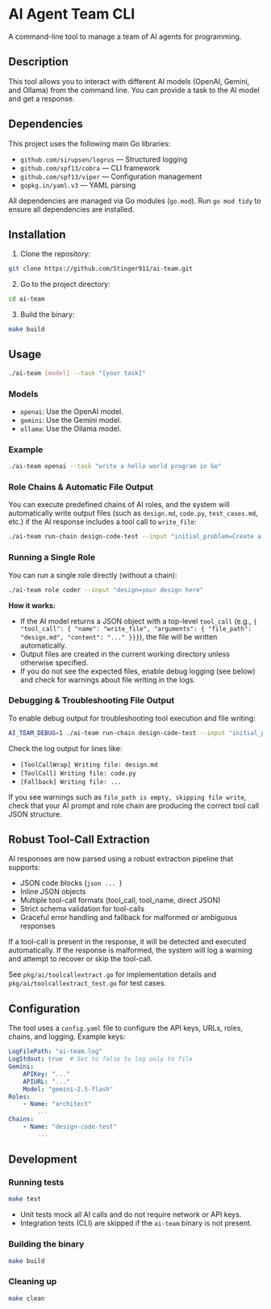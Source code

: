 # AI Agent Team CLI

A command-line tool to manage a team of AI agents for programming.

## Description

This tool allows you to interact with different AI models (OpenAI, Gemini, and Ollama) from the command line. You can provide a task to the AI model and get a response.

## Dependencies

This project uses the following main Go libraries:

- `github.com/sirupsen/logrus` — Structured logging
- `github.com/spf13/cobra` — CLI framework
- `github.com/spf13/viper` — Configuration management
- `gopkg.in/yaml.v3` — YAML parsing

All dependencies are managed via Go modules (`go.mod`). Run `go mod tidy` to ensure all dependencies are installed.

## Installation

1. Clone the repository:

```bash
git clone https://github.com/Stinger911/ai-team.git
```

2. Go to the project directory:

```bash
cd ai-team
```

3. Build the binary:

```bash
make build
```

## Usage

```bash
./ai-team [model] --task "[your task]"
```

### Models

- `openai`: Use the OpenAI model.
- `gemini`: Use the Gemini model.
- `ollama`: Use the Ollama model.

### Example

```bash
./ai-team openai --task "write a hello world program in Go"
```

### Role Chains & Automatic File Output

You can execute predefined chains of AI roles, and the system will automatically write output files (such as `design.md`, `code.py`, `test_cases.md`, etc.) if the AI response includes a tool call to `write_file`:

```bash
./ai-team run-chain design-code-test --input "initial_problem=Create a calculator function"
```

### Running a Single Role

You can run a single role directly (without a chain):

```bash
./ai-team role coder --input "design=your design here"
```

**How it works:**

- If the AI model returns a JSON object with a top-level `tool_call` (e.g., `{ "tool_call": { "name": "write_file", "arguments": { "file_path": "design.md", "content": "..." }}}`), the file will be written automatically.
- Output files are created in the current working directory unless otherwise specified.
- If you do not see the expected files, enable debug logging (see below) and check for warnings about file writing in the logs.

### Debugging & Troubleshooting File Output

To enable debug output for troubleshooting tool execution and file writing:

```bash
AI_TEAM_DEBUG=1 ./ai-team run-chain design-code-test --input "initial_problem=Create a calculator function"
```

Check the log output for lines like:

- `[ToolCallWrap] Writing file: design.md`
- `[ToolCall] Writing file: code.py`
- `[Fallback] Writing file: ...`

If you see warnings such as `file_path is empty, skipping file write`, check that your AI prompt and role chain are producing the correct tool call JSON structure.

## Robust Tool-Call Extraction

AI responses are now parsed using a robust extraction pipeline that supports:

- JSON code blocks (`json ... `)
- Inline JSON objects
- Multiple tool-call formats (tool_call, tool_name, direct JSON)
- Strict schema validation for tool-calls
- Graceful error handling and fallback for malformed or ambiguous responses

If a tool-call is present in the response, it will be detected and executed automatically. If the response is malformed, the system will log a warning and attempt to recover or skip the tool-call.

See `pkg/ai/toolcallextract.go` for implementation details and `pkg/ai/toolcallextract_test.go` for test cases.

## Configuration

The tool uses a `config.yaml` file to configure the API keys, URLs, roles, chains, and logging. Example keys:

```yaml
LogFilePath: "ai-team.log"
LogStdout: true  # Set to false to log only to file
Gemini:
	APIKey: "..."
	APIURL: "..."
	Model: "gemini-2.5-flash"
Roles:
	- Name: "architect"
		...
Chains:
	- Name: "design-code-test"
		...
```

## Development

### Running tests

```bash
make test
```

- Unit tests mock all AI calls and do not require network or API keys.
- Integration tests (CLI) are skipped if the `ai-team` binary is not present.

### Building the binary

```bash
make build
```

### Cleaning up

```bash
make clean
```

